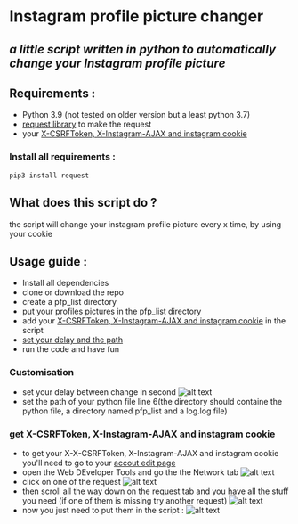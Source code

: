 # Instagram profile picture changer

## _a little script written in python to automatically change your Instagram profile picture_

## Requirements :

- Python 3.9 (not tested on older version but a least python 3.7)
- [request library](https://docs.python-requests.org/en/latest/) to make the request
- your [X-CSRFToken, X-Instagram-AJAX and instagram cookie](https://github.com/TheWindFlower/instagram_profile_picture_changer#get-x-csrftoken-x-instagram-ajax-and-instagram-cookie)

### Install all requirements :

```
pip3 install request
```

## What does this script do ?

the script will change your instagram profile picture every x time, by using your cookie

## Usage guide :

- Install all dependencies
- clone or download the repo
- create a pfp_list directory
- put your profiles pictures in the pfp_list directory
- add your [X-CSRFToken, X-Instagram-AJAX and instagram cookie](https://github.com/TheWindFlower/instagram_profile_picture_changer#get-x-csrftoken-x-instagram-ajax-and-instagram-cookie) in the script
- [set your delay and the path](https://github.com/TheWindFlower/instagram_profile_picture_changer#Customisation)
- run the code and have fun

### Customisation

- set your delay between change in second
  ![alt text](https://media.discordapp.net/attachments/849279007626625024/969271042222723172/unknown.png)
- set the path of your python file line 6(the directory should containe the python file, a directory named pfp_list and a log.log file)

### get X-CSRFToken, X-Instagram-AJAX and instagram cookie

- to get your X-X-CSRFToken, X-Instagram-AJAX and instagram cookie you'll need to go to your [accout edit page](https://www.instagram.com/accounts/edit/)
- open the Web DEveloper Tools and go the the Network tab
  ![alt text](https://cdn.discordapp.com/attachments/849279007626625024/969274423481868329/unknown.png)
- click on one of the request
  ![alt text](https://media.discordapp.net/attachments/849279007626625024/969275638802423888/unknown.png)
- then scroll all the way down on the request tab and you have all the stuff you need (if one of them is missing try another request)
  ![alt text](https://media.discordapp.net/attachments/849279007626625024/969277032829714482/unknown.png)
- now you just need to put them in the script :
  ![alt text](https://media.discordapp.net/attachments/849279007626625024/969279156275798066/unknown.png)
